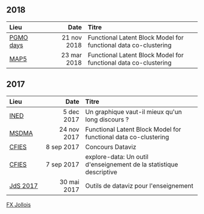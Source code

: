 <style>
td {
  min-width: 80px;
}
</style>


## 2018

| Lieu | Date | Titre |
|:----|-----:|:--|
| [PGMO days](2018-11-21--PGMO-days/FunLBM.pdf) | 21 nov 2018 | Functional Latent Block Model for functional data co-clustering |
| [MAP5](2018-03-23--Seminaire-MAP5/FunLBM.pdf) | 23 mar 2018 | Functional Latent Block Model  for functional data co-clustering |

## 2017

| Lieu | Date | Titre |
|:----|-----:|:--|
| [INED](2017-12-05--Seminaire-INED/) | 5 dec 2017 | Un graphique vaut-il mieux qu'un long discours ? |
| [MSDMA](2017-11-24--Seminaire-MSDMA/FunLBM.pdf) | 24 nov 2017 | Functional Latent Block Model  for functional data co-clustering |
| [CFIES](2017-09-08--CFIES--concours-Dataviz/) | 8 sep 2017 | Concours Dataviz |
| [CFIES](http://fxjollois.github.io/explore-data-presentation) | 7 sep 2017 | explore-data: Un outil d'enseignement de la statistique descriptive |
| [JdS 2017](2017-05-30--JdS--outils-dataviz/) | 30 mai 2017 | Outils de dataviz pour l'enseignement |

[FX Jollois](http://fxjollois.github.io)
